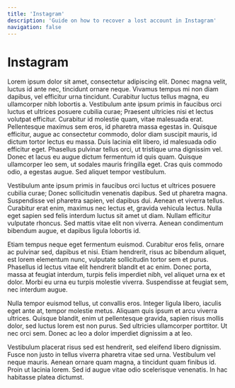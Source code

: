 ```yaml
---
title: 'Instagram'
description: 'Guide on how to recover a lost account in Instagram'
navigation: false
---
```


# Instagram

Lorem ipsum dolor sit amet, consectetur adipiscing elit. Donec magna velit, luctus id ante nec, tincidunt ornare neque. Vivamus tempus mi non diam dapibus, vel efficitur urna tincidunt. Curabitur luctus tellus magna, eu ullamcorper nibh lobortis a. Vestibulum ante ipsum primis in faucibus orci luctus et ultrices posuere cubilia curae; Praesent ultricies nisi et lectus volutpat efficitur. Curabitur id molestie quam, vitae malesuada erat. Pellentesque maximus sem eros, id pharetra massa egestas in. Quisque efficitur, augue ac consectetur commodo, dolor diam suscipit mauris, id dictum tortor lectus eu massa. Duis lacinia elit libero, id malesuada odio efficitur eget. Phasellus pulvinar tellus orci, ut tristique urna dignissim vel. Donec et lacus eu augue dictum fermentum id quis quam. Quisque ullamcorper leo sem, ut sodales mauris fringilla eget. Cras quis commodo odio, a egestas augue. Sed aliquet tempor vestibulum.

Vestibulum ante ipsum primis in faucibus orci luctus et ultrices posuere cubilia curae; Donec sollicitudin venenatis dapibus. Sed ut pharetra magna. Suspendisse vel pharetra sapien, vel dapibus dui. Aenean et viverra tellus. Curabitur erat enim, maximus nec lectus et, gravida vehicula lectus. Nulla eget sapien sed felis interdum luctus sit amet ut diam. Nullam efficitur vulputate rhoncus. Sed mattis vitae elit non viverra. Aenean condimentum bibendum augue, et dapibus ligula lobortis id.

Etiam tempus neque eget fermentum euismod. Curabitur eros felis, ornare ac pulvinar sed, dapibus et nisi. Etiam hendrerit, risus ac bibendum aliquet, est lorem elementum nunc, vulputate sollicitudin tortor sem et purus. Phasellus id lectus vitae elit hendrerit blandit et ac enim. Donec porta, massa at feugiat interdum, turpis felis imperdiet nibh, vel aliquet urna ex et dolor. Morbi eu urna eu turpis molestie viverra. Suspendisse at feugiat sem, nec interdum augue.

Nulla tempor euismod tellus, ut convallis eros. Integer ligula libero, iaculis eget ante at, tempor molestie metus. Aliquam quis ipsum et arcu viverra ultrices. Quisque blandit, enim ut pellentesque gravida, sapien risus mollis dolor, sed luctus lorem est non purus. Sed ultricies ullamcorper porttitor. Ut nec orci sem. Donec ac leo a dolor imperdiet dignissim a at leo.

Vestibulum placerat risus sed est hendrerit, sed eleifend libero dignissim. Fusce non justo in tellus viverra pharetra vitae sed urna. Vestibulum vel neque mauris. Aenean ornare quam magna, a tincidunt quam finibus id. Proin ut lacinia lorem. Sed id augue vitae odio scelerisque venenatis. In hac habitasse platea dictumst.